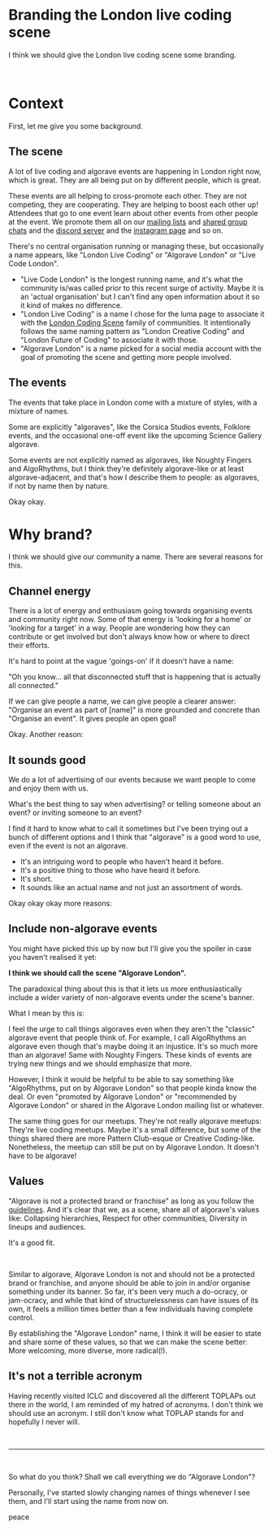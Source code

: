 # Branding the London live coding scene

I think we should give the London live coding scene some branding.

<br>

# Context

First, let me give you some background.

## The scene

A lot of live coding and algorave events are happening in London right now, which is great. They are all being put on by different people, which is great.

These events are all helping to cross-promote each other. They are not competing, they are cooperating. They are helping to boost each other up! Attendees that go to one event learn about other events from other people at the event. We promote them all on our [mailing lists](https://lu.ma/londonlivecoding) and [shared group chats](https://signal.group/#CjQKILVUFMuI1r_tNi4k7Ei4aHTOSVZfYljCjnzal_hmKtMlEhDWv7WqmYv7p2DDkHu4_kGQ) and the [discord server](https://discord.gg/YtUVbYznam) and the [instagram page](https://www.instagram.com/algorave_london?igsh=MWQ2YWc4c3M2cnA2eA==) and so on. 

There's no central organisation running or managing these, but occasionally a name appears, like "London Live Coding" or "Algorave London" or "Live Code London".

- "Live Code London" is the longest running name, and it's what the community is/was called prior to this recent surge of activity. Maybe it is an 'actual organisation' but I can't find any open information about it so it kind of makes no difference. 
- "London Live Coding" is a name I chose for the luma page to associate it with the [London Coding Scene](https://www.todepond.com/wikiblogarden/london/) family of communities. It intentionally follows the same naming pattern as "London Creative Coding" and "London Future of Coding" to associate it with those.
- "Algorave London" is a name picked for a social media account with the goal of promoting the scene and getting more people involved.

## The events

The events that take place in London come with a mixture of styles, with a mixture of names. 

Some are explicitly "algoraves", like the Corsica Studios events, Folklore events, and the occasional one-off event like the upcoming Science Gallery algorave.

Some events are not explicitly named as algoraves, like Noughty Fingers and AlgoRhythms, but I think they're definitely algorave-like or at least algorave-adjacent, and that's how I describe them to people: as algoraves, if not by name then by nature.

Okay okay.

# Why brand?

I think we should give our community a name. There are several reasons for this.

## Channel energy

There is a lot of energy and enthusiasm going towards organising events and community right now. Some of that energy is 'looking for a home' or 'looking for a target' in a way. People are wondering how they can contribute or get involved but don't always know how or where to direct their efforts.

It's hard to point at the vague 'goings-on' if it doesn't have a name:

"Oh you know... all that disconnected stuff that is happening that is actually all connected."

If we can give people a name, we can give people a clearer answer: "Organise an event as part of [name]" is more grounded and concrete than "Organise an event". It gives people an open goal! 

Okay. Another reason:

## It sounds good

We do a lot of advertising of our events because we want people to come and enjoy them with us.

What's the best thing to say when advertising? or telling someone about an event? or inviting someone to an event?

I find it hard to know what to call it sometimes but I've been trying out a bunch of different options and I think that "algorave" is a good word to use, even if the event is not an algorave.

- It's an intriguing word to people who haven't heard it before.
- It's a positive thing to those who have heard it before. 
- It's short.
- It sounds like an actual name and not just an assortment of words. 

Okay okay okay more reasons:

## Include non-algorave events

You might have picked this up by now but I'll give you the spoiler in case you haven't realised it yet: 

**I think we should call the scene "Algorave London".**

The paradoxical thing about this is that it lets us more enthusiastically include a wider variety of non-algorave events under the scene's banner.

What I mean by this is:

I feel the urge to call things algoraves even when they aren't the "classic" algorave event that people think of. For example, I call AlgoRhythms an algorave even though that's maybe doing it an injustice. It's so much more than an algorave! Same with Noughty Fingers. These kinds of events are trying new things and we should emphasize that more. 

However, I think it would be helpful to be able to say something like "AlgoRhythms, put on by Algorave London" so that people kinda know the deal. Or even "promoted by Algorave London" or "recommended by Algorave London" or shared in the Algorave London mailing list or whatever.

The same thing goes for our meetups. They're not really algorave meetups: They're live coding meetups. Maybe it's a small difference, but some of the things shared there are more Pattern Club-esque or Creative Coding-like. Nonetheless, the meetup can still be put on by Algorave London. It doesn't have to be algorave! 

## Values

"Algorave is not a protected brand or franchise" as long as you follow the [guidelines](https://github.com/Algorave/guidelines/blob/master/README_en.md). And it's clear that we, as a scene, share all of algorave's values like: Collapsing hierarchies, Respect for other communities, Diversity in lineups and audiences. 

It's a good fit. 

<br>

Similar to algorave, Algorave London is not and should not be a protected brand or franchise, and anyone should be able to join in and/or organise something under its banner. So far, it's been very much a do-ocracy, or jam-ocracy, and while that kind of structurelessness can have issues of its own, it feels a million times better than a few individuals having complete control. 

By establishing the "Algorave London" name, I think it will be easier to state and share some of these values, so that we can make the scene better: More welcoming, more diverse, more radical(!).

## It's not a terrible acronym

Having recently visited ICLC and discovered all the different TOPLAPs out there in the world, I am reminded of my hatred of acronyms. I don't think we should use an acronym. I still don't know what TOPLAP stands for and hopefully I never will. 

<br>

---

<br>

So what do you think? Shall we call everything we do "Algorave London"?

Personally, I've started slowly changing names of things whenever I see them, and I'll start using the name from now on. 

peace




